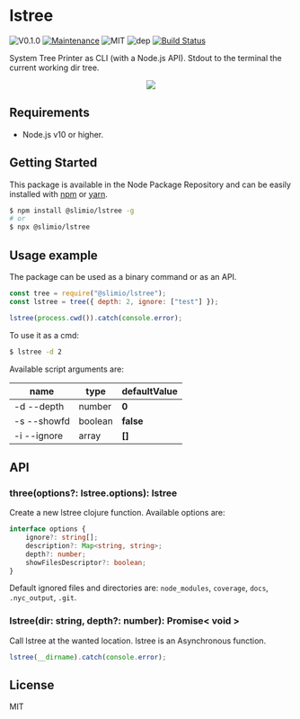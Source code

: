 # lstree
![V0.1.0](https://img.shields.io/badge/version-0.1.0-blue.svg)
[![Maintenance](https://img.shields.io/badge/Maintained%3F-yes-green.svg)](https://github.com/SlimIO/lstree/commit-activity)
![MIT](https://img.shields.io/github/license/mashape/apistatus.svg)
![dep](https://img.shields.io/david/slimio/lstree.svg)
[![Build Status](https://travis-ci.com/SlimIO/lstree.svg?branch=master)](https://travis-ci.com/SlimIO/lstree)

System Tree Printer as CLI (with a Node.js API). Stdout to the terminal the current working dir tree.

<p align="center">
    <img src="https://i.imgur.com/PTo2okT.png">
</p>

## Requirements
- Node.js v10 or higher.

## Getting Started
This package is available in the Node Package Repository and can be easily installed with [npm](https://docs.npmjs.com/getting-started/what-is-npm) or [yarn](https://yarnpkg.com).

```bash
$ npm install @slimio/lstree -g
# or
$ npx @slimio/lstree
```

## Usage example
The package can be used as a binary command or as an API.

```js
const tree = require("@slimio/lstree");
const lstree = tree({ depth: 2, ignore: ["test"] });

lstree(process.cwd()).catch(console.error);
```

To use it as a cmd:
```bash
$ lstree -d 2
```

Available script arguments are:

| name | type | defaultValue |
| --- | --- | --- |
| -d --depth | number | **0** |
| -s --showfd | boolean | **false** |
| -i --ignore | array | **[]** |


## API

### three(options?: lstree.options): lstree
Create a new lstree clojure function. Available options are:
```ts
interface options {
    ignore?: string[];
    description?: Map<string, string>;
    depth?: number;
    showFilesDescriptor?: boolean;
}
```

Default ignored files and directories are: `node_modules`, `coverage`, `docs`, `.nyc_output`, `.git`.

### lstree(dir: string, depth?: number): Promise< void >
Call lstree at the wanted location. lstree is an Asynchronous function.

```js
lstree(__dirname).catch(console.error);
```

## License
MIT
